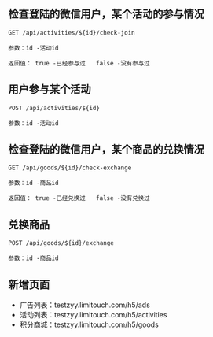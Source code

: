 ## 检查登陆的微信用户，某个活动的参与情况
```
GET /api/activities/${id}/check-join

参数：id -活动id

返回值： true -已经参与过   false -没有参与过
```


## 用户参与某个活动
```
POST /api/activities/${id}

参数：id -活动id
```


## 检查登陆的微信用户，某个商品的兑换情况
```
GET /api/goods/${id}/check-exchange

参数：id -商品id

返回值： true -已经兑换过   false -没有兑换过
```

## 兑换商品
```
POST /api/goods/${id}/exchange

参数：id -商品id
```

## 新增页面

- 广告列表：testzyy.limitouch.com/h5/ads
- 活动列表：testzyy.limitouch.com/h5/activities
- 积分商城：testzyy.limitouch.com/h5/goods
